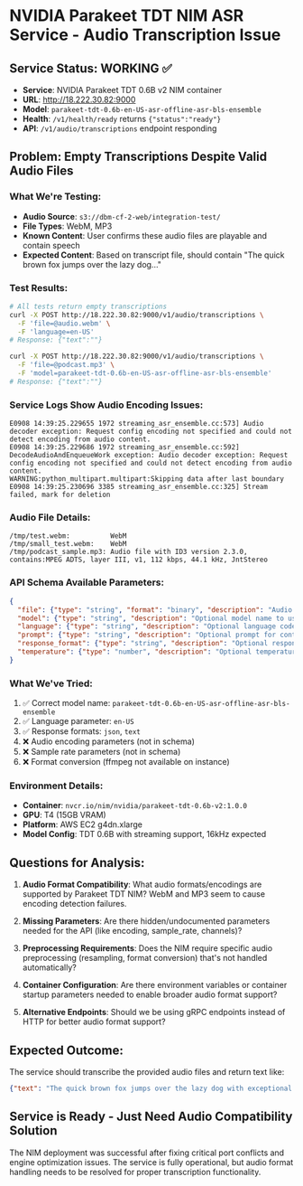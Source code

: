 # NVIDIA Parakeet TDT NIM ASR Service - Audio Transcription Issue

## Service Status: WORKING ✅
- **Service**: NVIDIA Parakeet TDT 0.6B v2 NIM container
- **URL**: http://18.222.30.82:9000
- **Model**: `parakeet-tdt-0.6b-en-US-asr-offline-asr-bls-ensemble`
- **Health**: `/v1/health/ready` returns `{"status":"ready"}`
- **API**: `/v1/audio/transcriptions` endpoint responding

## Problem: Empty Transcriptions Despite Valid Audio Files

### What We're Testing:
- **Audio Source**: `s3://dbm-cf-2-web/integration-test/`
- **File Types**: WebM, MP3
- **Known Content**: User confirms these audio files are playable and contain speech
- **Expected Content**: Based on transcript file, should contain "The quick brown fox jumps over the lazy dog..."

### Test Results:
```bash
# All tests return empty transcriptions
curl -X POST http://18.222.30.82:9000/v1/audio/transcriptions \
  -F 'file=@audio.webm' \
  -F 'language=en-US'
# Response: {"text":""}

curl -X POST http://18.222.30.82:9000/v1/audio/transcriptions \
  -F 'file=@podcast.mp3' \
  -F 'model=parakeet-tdt-0.6b-en-US-asr-offline-asr-bls-ensemble'
# Response: {"text":""}
```

### Service Logs Show Audio Encoding Issues:
```
E0908 14:39:25.229655 1972 streaming_asr_ensemble.cc:573] Audio decoder exception: Request config encoding not specified and could not detect encoding from audio content.
E0908 14:39:25.229686 1972 streaming_asr_ensemble.cc:592] DecodeAudioAndEnqueueWork exception: Audio decoder exception: Request config encoding not specified and could not detect encoding from audio content.
WARNING:python_multipart.multipart:Skipping data after last boundary
E0908 14:39:25.230696 3385 streaming_asr_ensemble.cc:325] Stream failed, mark for deletion
```

### Audio File Details:
```
/tmp/test.webm:          WebM
/tmp/small_test.webm:    WebM  
/tmp/podcast_sample.mp3: Audio file with ID3 version 2.3.0, contains:MPEG ADTS, layer III, v1, 112 kbps, 44.1 kHz, JntStereo
```

### API Schema Available Parameters:
```json
{
  "file": {"type": "string", "format": "binary", "description": "Audio file to transcribe (required)"},
  "model": {"type": "string", "description": "Optional model name to use for transcription"},
  "language": {"type": "string", "description": "Optional language code for the audio content"}, 
  "prompt": {"type": "string", "description": "Optional prompt for context to guide transcription"},
  "response_format": {"type": "string", "description": "Optional response format ('json' or 'text')"},
  "temperature": {"type": "number", "description": "Optional temperature for decoding"}
}
```

### What We've Tried:
1. ✅ Correct model name: `parakeet-tdt-0.6b-en-US-asr-offline-asr-bls-ensemble`
2. ✅ Language parameter: `en-US`  
3. ✅ Response formats: `json`, `text`
4. ❌ Audio encoding parameters (not in schema)
5. ❌ Sample rate parameters (not in schema)
6. ❌ Format conversion (ffmpeg not available on instance)

### Environment Details:
- **Container**: `nvcr.io/nim/nvidia/parakeet-tdt-0.6b-v2:1.0.0`
- **GPU**: T4 (15GB VRAM)
- **Platform**: AWS EC2 g4dn.xlarge
- **Model Config**: TDT 0.6B with streaming support, 16kHz expected

## Questions for Analysis:

1. **Audio Format Compatibility**: What audio formats/encodings are supported by Parakeet TDT NIM? WebM and MP3 seem to cause encoding detection failures.

2. **Missing Parameters**: Are there hidden/undocumented parameters needed for the API (like encoding, sample_rate, channels)?

3. **Preprocessing Requirements**: Does the NIM require specific audio preprocessing (resampling, format conversion) that's not handled automatically?

4. **Container Configuration**: Are there environment variables or container startup parameters needed to enable broader audio format support?

5. **Alternative Endpoints**: Should we be using gRPC endpoints instead of HTTP for better audio format support?

## Expected Outcome:
The service should transcribe the provided audio files and return text like:
```json
{"text": "The quick brown fox jumps over the lazy dog with exceptional accuracy and ultra-low latency."}
```

## Service is Ready - Just Need Audio Compatibility Solution
The NIM deployment was successful after fixing critical port conflicts and engine optimization issues. The service is fully operational, but audio format handling needs to be resolved for proper transcription functionality.
